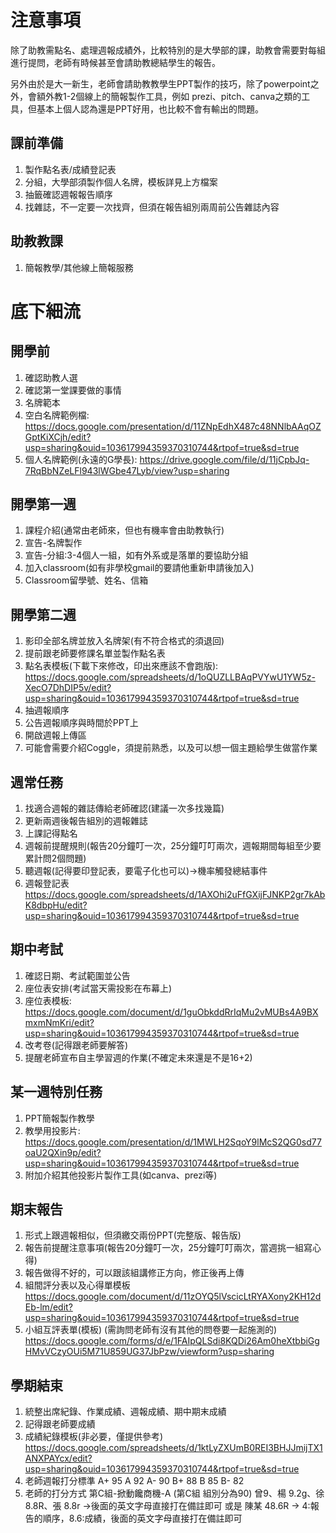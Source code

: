 # 注意事項
除了助教需點名、處理週報成績外，比較特別的是大學部的課，助教會需要對每組進行提問，老師有時候甚至會請助教總結學生的報告。

另外由於是大一新生，老師會請助教教學生PPT製作的技巧，除了powerpoint之外，會額外教1-2個線上的簡報製作工具，例如 prezi、pitch、canva之類的工具，但基本上個人認為還是PPT好用，也比較不會有輸出的問題。

## 課前準備
1. 製作點名表/成績登記表  
2. 分組，大學部須製作個人名牌，模板詳見上方檔案
3. 抽籤確認週報報告順序
4. 找雜誌，不一定要一次找齊，但須在報告組別兩周前公告雜誌內容

## 助教教課
1. 簡報教學/其他線上簡報服務

# 底下細流

## 開學前
1. 確認助教人選
2. 確認第一堂課要做的事情
3. 名牌範本
4. 空白名牌範例檔: https://docs.google.com/presentation/d/11ZNpEdhX487c48NNlbAAqOZGptKiXCjh/edit?usp=sharing&ouid=103617994359370310744&rtpof=true&sd=true
5. 個人名牌範例(永遠的G學長):
https://drive.google.com/file/d/11jCpbJq-7RqBbNZeLFl943lWGbe47Lyb/view?usp=sharing

## 開學第一週
1. 課程介紹(通常由老師來，但也有機率會由助教執行)
2. 宣告-名牌製作
3. 宣告-分組:3-4個人一組，如有外系或是落單的要協助分組
4. 加入classroom(如有非學校gmail的要請他重新申請後加入)
5. Classroom留學號、姓名、信箱

## 開學第二週
1. 影印全部名牌並放入名牌架(有不符合格式的須退回)
2. 提前跟老師要修課名單並製作點名表
3. 點名表模板(下載下來修改，印出來應該不會跑版):
https://docs.google.com/spreadsheets/d/1oQUZLLBAqPVYwU1YW5z-XecO7DhDIP5v/edit?usp=sharing&ouid=103617994359370310744&rtpof=true&sd=true
4. 抽週報順序
5. 公告週報順序與時間於PPT上
6. 開啟週報上傳區
7. 可能會需要介紹Coggle，須提前熟悉，以及可以想一個主題給學生做當作業

## 週常任務
1. 找適合週報的雜誌傳給老師確認(建議一次多找幾篇)
2. 更新兩週後報告組別的週報雜誌
3. 上課記得點名
4. 週報前提醒規則(報告20分鐘叮一次，25分鐘叮叮兩次，週報期間每組至少要累計問2個問題)
5. 聽週報(記得要印登記表，要電子化也可以)→機率觸發總結事件
6. 週報登記表
https://docs.google.com/spreadsheets/d/1AXOhi2uFfGXijFJNKP2gr7kAbK8dbpHu/edit?usp=sharing&ouid=103617994359370310744&rtpof=true&sd=true

## 期中考試
1. 確認日期、考試範圍並公告
2. 座位表安排(考試當天需投影在布幕上)
3. 座位表模板:
https://docs.google.com/document/d/1guObkddRrIqMu2vMUBs4A9BXmxmNmKri/edit?usp=sharing&ouid=103617994359370310744&rtpof=true&sd=true
4. 改考卷(記得跟老師要解答)
5. 提醒老師宣布自主學習週的作業(不確定未來還是不是16+2)

## 某一週特別任務
1. PPT簡報製作教學
2. 教學用投影片:
https://docs.google.com/presentation/d/1MWLH2SqoY9lMcS2QG0sd77oaU2QXin9p/edit?usp=sharing&ouid=103617994359370310744&rtpof=true&sd=true
3. 附加介紹其他投影片製作工具(如canva、prezi等)

## 期末報告
1. 形式上跟週報相似，但須繳交兩份PPT(完整版、報告版)
2. 報告前提醒注意事項(報告20分鐘叮一次，25分鐘叮叮兩次，當週挑一組寫心得) 
3. 報告做得不好的，可以跟該組講修正方向，修正後再上傳
4. 組間評分表以及心得單模板
https://docs.google.com/document/d/11zOYQ5lVscicLtRYAXony2KH12dEb-lm/edit?usp=sharing&ouid=103617994359370310744&rtpof=true&sd=true
5. 小組互評表單(模板)  (需詢問老師有沒有其他的問卷要一起施測的)
https://docs.google.com/forms/d/e/1FAIpQLSdi8KQDi26Am0heXtbbiGgHMvVCzyOUi5M71U859UG37JbPzw/viewform?usp=sharing

## 學期結束
1. 統整出席紀錄、作業成績、週報成績、期中期末成績
2. 記得跟老師要成績
3. 成績紀錄模板(非必要，僅提供參考)
https://docs.google.com/spreadsheets/d/1ktLyZXUmB0REI3BHJJmijTX1ANXPAYcx/edit?usp=sharing&ouid=103617994359370310744&rtpof=true&sd=true
4. 老師週報打分標準
   A+ 95
   A  92
   A- 90
   B+ 88
   B  85
   B- 82
5. 老師的打分方式
第C組-掀動饞商機-A    (第C組 組別分為90)
曾9、楊 9.2g、徐 8.8R、張 8.8r	→後面的英文字母直接打在備註即可
或是
陳某 48.6R → 4:報告的順序，8.6:成績，後面的英文字母直接打在備註即可
